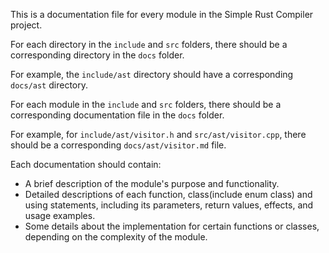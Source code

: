 This is a documentation file for every module in the Simple Rust Compiler project.

For each directory in the `include` and `src` folders, there should be a corresponding directory in the `docs` folder.

For example, the `include/ast` directory should have a corresponding `docs/ast` directory.

For each module in the `include` and `src` folders, there should be a corresponding documentation file in the `docs` folder.

For example, for `include/ast/visitor.h` and `src/ast/visitor.cpp`, there should be a corresponding `docs/ast/visitor.md` file.

Each documentation should contain:

- A brief description of the module's purpose and functionality.
- Detailed descriptions of each function, class(include enum class) and using statements, including its parameters, return values, effects, and usage examples.
- Some details about the implementation for certain functions or classes, depending on the complexity of the module.